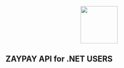 <center>

<img style="width: 100px;" src="http://zaypay.com/images/v2/logo.png"/>

</center>

ZAYPAY API for .NET USERS
------------------------------
